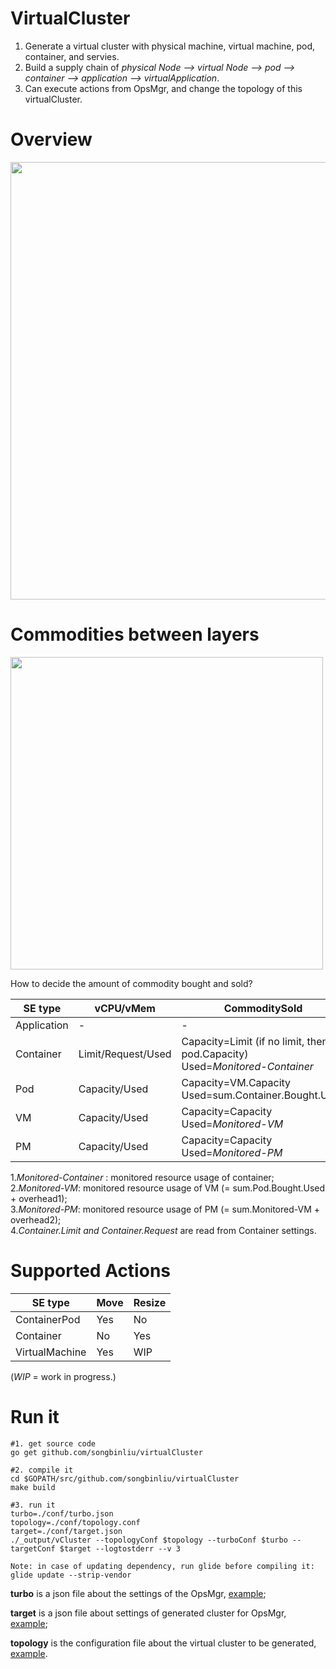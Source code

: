 # VirtualCluster
1. Generate a virtual cluster with physical machine, virtual machine, pod, container, and servies.
2. Build a supply chain of *physical Node --> virtual Node --> pod --> container --> application --> virtualApplication*.
3. Can execute actions from OpsMgr, and change the topology of this virtualCluster.

# Overview
<div >
<img width="700" src="https://github.com/songbinliu/containerChain/blob/master/conf/supplyChain.png">
</div>

# Commodities between layers
<div>
<img width="500" src="https://github.com/songbinliu/containerChain/blob/master/conf/commodity.png">
</div>

How to decide the amount of commodity bought and sold?

|SE type| vCPU/vMem | CommoditySold | CommodityBought |
|-|-|-|-|
| Application | - | - | Used=Container.Sold.Used |
|Container | Limit/Request/Used | Capacity=Limit (if no limit, then pod.Capacity) <br/> Used=*Monitored-Container* | Used=Container.Sold.Used|
|Pod | Capacity/Used | Capacity=VM.Capacity  <br/> Used=sum.Container.Bought.Used | Used=sum.Container.Bought.Used |
|VM | Capacity/Used | Capacity=Capacity <br/> Used=*Monitored-VM* | Used=VM.Capacity|
|PM | Capacity/Used | Capacity=Capacity<br/> Used=*Monitored-PM*| -|

1.*Monitored-Container* : monitored resource usage of container;<br/>
2.*Monitored-VM*: monitored resource usage of VM (= sum.Pod.Bought.Used + overhead1);<br/>
3.*Monitored-PM*: monitored resource usage of PM (= sum.Monitored-VM + overhead2);<br/>
4.*Container.Limit and Container.Request* are read from Container settings.<br/>


# Supported Actions
|SE type| Move | Resize|
|-|-|-|
|ContainerPod| Yes | No |
|Container | No | Yes |
| VirtualMachine |Yes | WIP|

 (*WIP* = work in progress.)

# Run it

```console
#1. get source code
go get github.com/songbinliu/virtualCluster

#2. compile it
cd $GOPATH/src/github.com/songbinliu/virtualCluster
make build

#3. run it
turbo=./conf/turbo.json
topology=./conf/topology.conf
target=./conf/target.json
./_output/vCluster --topologyConf $topology --turboConf $turbo --targetConf $target --logtostderr --v 3 

Note: in case of updating dependency, run glide before compiling it:
glide update --strip-vendor
```

**turbo** is a json file about the settings of the OpsMgr, [example](https://github.com/songbinliu/virtualCluster/blob/master/conf/turbo.json);

**target** is a json file about settings of generated cluster for OpsMgr, [example](https://github.com/songbinliu/virtualCluster/blob/master/conf/target.json);

**topology** is the configuration file about the virtual cluster to be generated, [example](https://github.com/songbinliu/virtualCluster/blob/master/conf/topology.conf).
